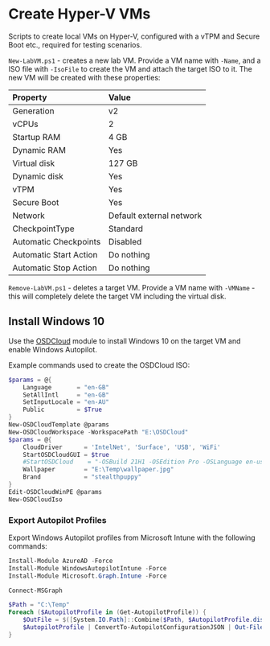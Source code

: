 # Create Hyper-V VMs

Scripts to create local VMs on Hyper-V, configured with a vTPM and Secure Boot etc., required for testing scenarios.

`New-LabVM.ps1` - creates a new lab VM. Provide a VM name with `-Name`, and a ISO file with `-IsoFile` to create the VM and attach the target ISO to it. The new VM will be created with these properties:

| Property | Value |
|:--|:--|
| Generation | v2 |
| vCPUs | 2 |
| Startup RAM | 4 GB |
| Dynamic RAM | Yes |
| Virtual disk | 127 GB |
| Dynamic disk | Yes |
| vTPM | Yes |
| Secure Boot | Yes |
| Network | Default external network |
| CheckpointType | Standard |
| Automatic Checkpoints | Disabled |
| Automatic Start Action | Do nothing |
| Automatic Stop Action | Do nothing |

`Remove-LabVM.ps1` - deletes a target VM. Provide a VM name with `-VMName` - this will completely delete the target VM including the virtual disk.

## Install Windows 10

Use the [OSDCloud](https://osdcloud.osdeploy.com/) module to install Windows 10 on the target VM and enable Windows Autopilot.

Example commands used to create the OSDCloud ISO:

```powershell
$params = @{
    Language       = "en-GB"
    SetAllIntl     = "en-GB"
    SetInputLocale = "en-AU"
    Public         = $True
}
New-OSDCloudTemplate @params
New-OSDCloudWorkspace -WorkspacePath "E:\OSDCloud"
$params = @{
    CloudDriver      = 'IntelNet', 'Surface', 'USB', 'WiFi'
    StartOSDCloudGUI = $true
    #StartOSDCloud    = "-OSBuild 21H1 -OSEdition Pro -OSLanguage en-us -OSLicense Retail"
    Wallpaper        = "E:\Temp\wallpaper.jpg"
    Brand            = "stealthpuppy"
}
Edit-OSDCloudWinPE @params
New-OSDCloudIso
```

### Export Autopilot Profiles

Export Windows Autopilot profiles from Microsoft Intune with the following commands:

```powershell
Install-Module AzureAD -Force
Install-Module WindowsAutopilotIntune -Force
Install-Module Microsoft.Graph.Intune -Force

Connect-MSGraph

$Path = "C:\Temp"
Foreach ($AutopilotProfile in (Get-AutopilotProfile)) {
    $OutFile = $([System.IO.Path]::Combine($Path, $AutopilotProfile.displayName, "_AutopilotConfigurationFile.json"))
    $AutopilotProfile | ConvertTo-AutopilotConfigurationJSON | Out-File -FilePath $OutFile -Encoding "ASCII"
}
```
